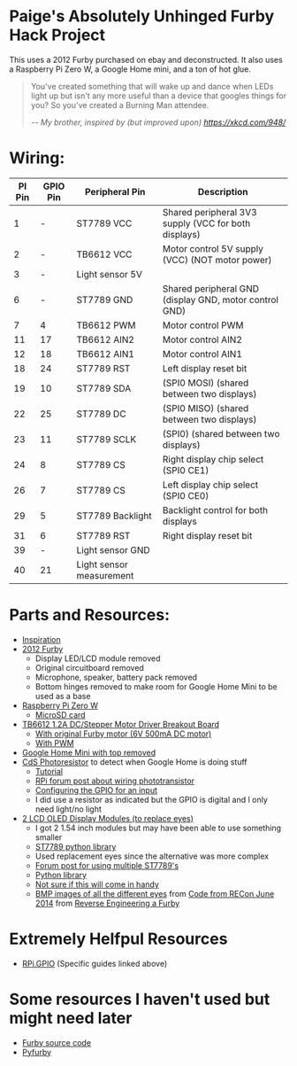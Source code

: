# Paige's Absolutely Unhinged Furby Hack Project
This uses a 2012 Furby purchased on ebay and deconstructed. 
It also uses a Raspberry Pi Zero W, a Google Home mini, and 
a ton of hot glue.

> You've created something that will wake up and dance when LEDs light up but isn't any more useful than a device that googles things for you? So you've created a Burning Man attendee.
>
>_-- My brother, inspired by (but improved upon) https://xkcd.com/948/_

# Wiring:
| PI Pin | GPIO Pin | Peripheral Pin           | Description                                            |
|--------|----------|--------------------------|--------------------------------------------------------|
| 1      | -        | ST7789 VCC               | Shared peripheral 3V3 supply (VCC for both displays)   |
| 2      | -        | TB6612 VCC               | Motor control 5V supply (VCC) (NOT motor power)        |
| 3      | -        | Light sensor 5V          |                                                        |
| 6      | -        | ST7789 GND               | Shared peripheral GND (display GND, motor control GND) |
| 7      | 4        | TB6612 PWM               | Motor control PWM                                      |
| 11     | 17       | TB6612 AIN2              | Motor control AIN2                                     |
| 12     | 18       | TB6612 AIN1              | Motor control AIN1                                     |
| 18     | 24       | ST7789 RST               | Left display reset bit                                 |
| 19     | 10       | ST7789 SDA               | (SPI0 MOSI) (shared between two displays)              |
| 22     | 25       | ST7789 DC                | (SPI0 MISO) (shared between two displays)              |
| 23     | 11       | ST7789 SCLK              | (SPI0) (shared between two displays)                   |
| 24     | 8        | ST7789 CS                | Right display chip select (SPI0 CE1)                   |
| 26     | 7        | ST7789 CS                | Left display chip select (SPI0 CE0)                    |
| 29     | 5        | ST7789 Backlight         | Backlight control for both displays                    |
| 31     | 6        | ST7789 RST               | Right display reset bit                                |
| 39     | -        | Light sensor GND         |                                                        |
| 40     | 21       | Light sensor measurement |                                                        |

# Parts and Resources:
- [Inspiration](https://medium.com/@jamesfuthey/furlexa-building-an-animatronic-voice-assistant-the-easy-way-e5b3c8fecbf7)
- [2012 Furby](https://64.media.tumblr.com/cf58d9c6c6fadb70b6f1ff192881edbc/tumblr_inline_oqafps9hnA1uj2r2y_1280.pnj)
  - Display LED/LCD module removed
  - Original circuitboard removed
  - Microphone, speaker, battery pack removed
  - Bottom hinges removed to make room for Google Home Mini to be used as a base
- [Raspberry Pi Zero W](https://www.adafruit.com/product/3400#tutorials)
  - [MicroSD card](https://www.adafruit.com/product/1294)
- [TB6612 1.2A DC/Stepper Motor Driver Breakout Board](https://www.adafruit.com/product/2448)
  - [With original Furby motor (6V 500mA DC motor)](https://howchoo.com/pi/controlling-dc-motors-using-your-raspberry-pi/)
  - [With PWM](https://sourceforge.net/p/raspberry-gpio-python/wiki/PWM/)
- [Google Home Mini with top removed](https://www.ifixit.com/Teardown/Google+Home+Mini+Teardown/102264?srsltid=AfmBOoo-8CsShgmN08UxHM-caZ9PjHB-rYH-7HNRVJ8b5ZWtjJqI-l1G)
- [CdS Photoresistor](https://www.adafruit.com/product/161) to detect when Google Home is doing stuff
  - [Tutorial](https://learn.adafruit.com/photocells)
  - [RPi forum post about wiring phototransistor](https://forums.raspberrypi.com/viewtopic.php?t=207040)
  - [Configuring the GPIO for an input](https://sourceforge.net/p/raspberry-gpio-python/wiki/Inputs/)
  - I did use a resistor as indicated but the GPIO is digital and I only need light/no light
- [2 LCD OLED Display Modules (to replace eyes)](https://www.aliexpress.us/item/3256804844327418.html)
  - I got 2 1.54 inch modules but may have been able to use something smaller
  - [ST7789 python library](https://github.com/solinnovay/Python_ST7789/tree/master)
  - Used replacement eyes since the alternative was more complex
  - [Forum post for using multiple ST7789's](https://forums.adafruit.com/viewtopic.php?t=183537)
  - [Python library](https://github.com/pimoroni/st7789-python)
  - [Not sure if this will come in handy](https://learn.adafruit.com/adafruit-mini-pitft-135x240-color-tft-add-on-for-raspberry-pi/overview)
  - [BMP images of all the different eyes](https://github.com/mncoppola/Furby-2012/tree/master/mask_rom/imgs) from [Code from RECon June 2014](https://github.com/mncoppola/Furby-2012) from [Reverse Engineering a Furby](https://poppopret.org/2013/12/18/reverse-engineering-a-furby/)   

# Extremely Helfpul Resources
- [RPi.GPIO](https://pypi.org/project/RPi.GPIO/) (Specific guides linked above)

# Some resources I haven't used but might need later
- [Furby source code](https://github.com/iafan/Hacksby)
- [Pyfurby](https://github.com/matteoferla/pyfurby) 
